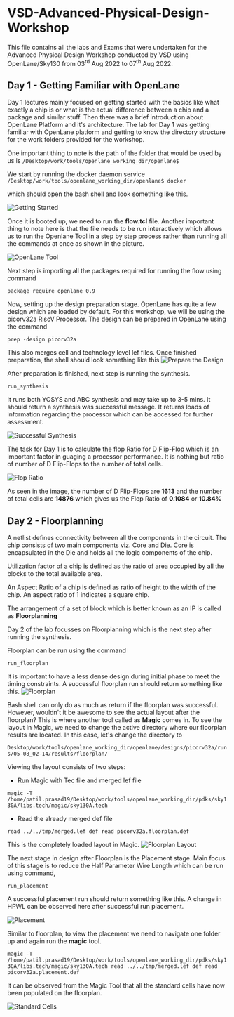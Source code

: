 # VSD-Advanced-Physical-Design-Workshop

This file contains all the labs and Exams that were undertaken for the Advanced Physical Design Workshop conducted by VSD using OpenLane/Sky130 from 03<sup>rd</sup> Aug 2022 to 07<sup>th</sup> Aug 2022.

## Day 1 - Getting Familiar with OpenLane

Day 1 lectures mainly focused on getting started with the basics like what exactly a chip is or what is the actual difference between a chip and a package and similar stuff. Then there was a brief introduction about OpenLane Platform and it's architecture.
The lab for Day 1 was getting familiar with OpenLane platform and getting to know the directory structure for the work folders provided for the workshop.

One important thing to note is the path of the folder that would be used by us is
`/Desktop/work/tools/openlane_working_dir/openlane$`

We start by running the docker daemon service
`/Desktop/work/tools/openlane_working_dir/openlane$ docker`

which should open the bash shell and look something like this.

![Getting Started](https://github.com/Prasad1594/VSD-Advanced-Physical-Design-Workshop/blob/main/images/bash.png)

Once it is booted up, we need to run the **flow.tcl** file. Another important thing to note here is that the file needs to be run interactively which allows us to run the Openlane Tool in a step by step process rather than running all the commands at once as shown in the picture.

![OpenLane Tool](https://github.com/Prasad1594/VSD-Advanced-Physical-Design-Workshop/blob/main/images/flowtcl.png)

Next step is importing all the packages required for running the flow using command

`package require openlane 0.9`

Now, setting up the design preparation stage. OpenLane has quite a few design which are loaded by default. For this workshop, we will be using the picorv32a RiscV Processor. The design can be prepared in OpenLane using the command

`prep -design picorv32a` 

This also merges cell and technology level lef files. Once finished preparation, the shell should look something like this
![Prepare the Design](https://github.com/Prasad1594/VSD-Advanced-Physical-Design-Workshop/blob/main/images/PrepDesign.png)

After preparation is finished, next step is running the synthesis.

`run_synthesis`

It runs both YOSYS and ABC synthesis and may take up to 3-5 mins. It should return a synthesis was successful message. It returns loads of information regarding the processor which can be accessed for further assessment.

![Successful Synthesis](https://github.com/Prasad1594/VSD-Advanced-Physical-Design-Workshop/blob/main/images/synthesis.png)

The task for Day 1 is to calculate the flop Ratio for D Flip-Flop which is an important factor in guaging a processor performance. It is nothing but ratio of number of D Flip-Flops to the number of total cells.

![Flop Ratio](https://github.com/Prasad1594/VSD-Advanced-Physical-Design-Workshop/blob/main/images/flopration.png)

As seen in the image, the number of D Flip-Flops are **1613** and the number of total cells are **14876** which gives us the Flop Ratio of **0.1084** or **10.84%**

## Day 2 - Floorplanning

A netlist defines connectivity between all the components in the circuit. The chip consists of two main components viz. Core and Die. Core is encapsulated in the Die and holds all the logic components of the chip.

Utilization factor of a chip is defined as the ratio of area occupied by all the blocks to the total available area.

An Aspect Ratio of a chip is defined as ratio of height to the width of the chip. An aspect ratio of 1 indicates a square chip.

The arrangement of a set of block which is better known as an IP is called as **Floorplanning**

Day 2 of the lab focusses on Floorplanning which is the next step after running the synthesis.

Floorplan can be run using the command

`run_floorplan`

It is important to have a less dense design during initial phase to meet the timing constraints.
A successful floorplan run should return something like this.
![Floorplan](https://github.com/Prasad1594/VSD-Advanced-Physical-Design-Workshop/blob/main/images/floorplansuccess.png)

Bash shell can only do as much as return if the floorplan was successful. However, wouldn't it be awesome to see the actual layout after the floorplan? This is where another tool called as **Magic** comes in. To see the layout in Magic, we need to change the active directory where our floorplan results are located. In this case, let's change the directory to

`Desktop/work/tools/openlane_working_dir/openlane/designs/picorv32a/runs/05-08_02-14/results/floorplan/`

Viewing the layout consists of two steps:

- Run Magic with Tec file and merged lef file

`magic -T /home/patil.prasad19/Desktop/work/tools/openlane_working_dir/pdks/sky130A/libs.tech/magic/sky130A.tech`

- Read the already merged def file

`read ../../tmp/merged.lef def read picorv32a.floorplan.def`

This is the completely loaded layout in Magic.
![Floorplan Layout](https://github.com/Prasad1594/VSD-Advanced-Physical-Design-Workshop/blob/main/images/floorplan.png)

The next stage in design after Floorplan is the Placement stage. Main focus of this stage is to reduce the Half Parameter Wire Length which can be run using command,

`run_placement`

A successful placement run should return something like this. A change in HPWL can be observed here after successful run placement.

![Placement](https://github.com/Prasad1594/VSD-Advanced-Physical-Design-Workshop/blob/main/images/successfulplacement.png)

Similar to floorplan, to view the placement we need to navigate one folder up and again run the **magic** tool.

`magic -T /home/patil.prasad19/Desktop/work/tools/openlane_working_dir/pdks/sky130A/libs.tech/magic/sky130A.tech read ../../tmp/merged.lef def read picorv32a.placement.def`

It can be observed from the Magic Tool that all the standard cells have now been populated on the floorplan.

![Standard Cells](https://github.com/Prasad1594/VSD-Advanced-Physical-Design-Workshop/blob/main/images/placementsdc.png)
